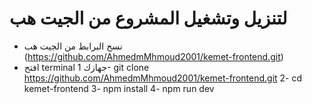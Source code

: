 # لتنزيل وتشغيل المشروع من  الجيت هب
- نسخ البرابط من الجيت هب (https://github.com/AhmedmMhmoud2001/kemet-frontend.git) 
- افتح terminal جهازك 
1- git clone https://github.com/AhmedmMhmoud2001/kemet-frontend.git
2- cd kemet-frontend 
3- npm install
4- npm run dev
  
